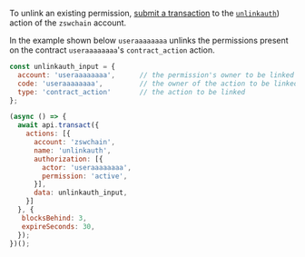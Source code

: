 To unlink an existing permission, [submit a transaction](01_how-to-submit-a-transaction.md) to the [`unlinkauth`](https://github.com/zhongshuwen/zswchain)) action of the `zswchain` account.

In the example shown below `useraaaaaaaa` unlinks the permissions present on the contract `useraaaaaaaa`'s `contract_action` action.
```javascript
const unlinkauth_input = {
  account: 'useraaaaaaaa',      // the permission's owner to be linked and the payer of the RAM needed to store this link
  code: 'useraaaaaaaa',         // the owner of the action to be linked
  type: 'contract_action'       // the action to be linked
};

(async () => {
  await api.transact({
    actions: [{
      account: 'zswchain',
      name: 'unlinkauth',
      authorization: [{
        actor: 'useraaaaaaaa',
        permission: 'active',
      }],
      data: unlinkauth_input,
    }]
  }, {
   blocksBehind: 3,
   expireSeconds: 30,
  });
})();
```